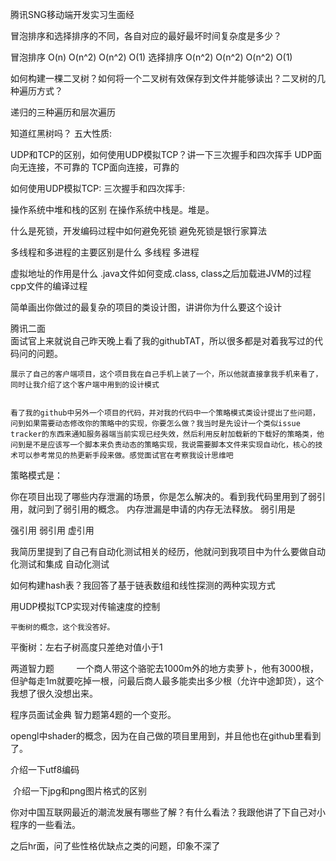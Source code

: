腾讯SNG移动端开发实习生面经


 冒泡排序和选择排序的不同，各自对应的最好最坏时间复杂度是多少？ 
  
 冒泡排序  O(n) O(n^2) O(n^2) O(1)
 选择排序  O(n^2) O(n^2) O(n^2) O(1)
 
  如何构建一棵二叉树？如何将一个二叉树有效保存到文件并能够读出？二叉树的几种遍历方式？ 
  
 递归的三种遍历和层次遍历
 
  知道红黑树吗？ 
 五大性质:
 
UDP和TCP的区别，如何使用UDP模拟TCP？讲一下三次握手和四次挥手
UDP面向无连接，不可靠的
TCP面向连接，可靠的

如何使用UDP模拟TCP:
三次握手和四次挥手:

 操作系统中堆和栈的区别
在操作系统中栈是。堆是。

 什么是死锁，开发编码过程中如何避免死锁
避免死锁是银行家算法

 多线程和多进程的主要区别是什么
多线程
多进程

 虚拟地址的作用是什么 
.java文件如何变成.class, class之后加载进JVM的过程 
cpp文件的编译过程

  简单画出你做过的最复杂的项目的类设计图，讲讲你为什么要这个设计 

  


腾讯二面  
面试官上来就说自己昨天晚上看了我的githubTAT，所以很多都是对着我写过的代码问的问题。
  
    展示了自己的客户端项目，这个项目我在自己手机上装了一个，所以他就直接拿我手机来看了，同时让我介绍了这个客户端中用到的设计模式
  
        
    看了我的github中另外一个项目的代码，并对我的代码中一个策略模式类设计提出了些问题，问到如果需要动态修改你的策略中的实现，你要怎么做？我当时是先设计一个类似issue tracker的东西来通知服务器端当前实现已经失效，然后利用反射加载新的下载好的策略类，他问到是不是应该写一个脚本来负责动态的策略实现，我说需要脚本文件来实现自动化，核心的技术可以参考常见的热更新手段来做。感觉面试官在考察我设计思维吧
策略模式是： 
  
  你在项目出现了哪些内存泄漏的场景，你是怎么解决的。看到我代码里用到了弱引用，就问到了弱引用的概念。
 内存泄漏是申请的内存无法释放。
弱引用是

强引用
弱引用
虚引用

 我简历里提到了自己有自动化测试相关的经历，他就问到我项目中为什么要做自动化测试和集成
自动化测试
  
  如何构建hash表？我回答了基于链表数组和线性探测的两种实现方式
  
   用UDP模拟TCP实现对传输速度的控制
  
    平衡树的概念，这个我没答好。
  平衡树：左右子树高度只差绝对值小于1
  
    
  
   两道智力题
            
    一个商人带这个骆驼去1000m外的地方卖萝卜，他有3000根，但驴每走1m就要吃掉一根，问最后商人最多能卖出多少根（允许中途卸货），这个我想了很久没想出来。  
   
    
程序员面试金典 智力题第4题的一个变形。
  
  
    
  
opengl中shader的概念，因为在自己做的项目里用到，并且他也在github里看到了。
  
   介绍一下utf8编码
  
    介绍一下jpg和png图片格式的区别
  
  
    
  
   你对中国互联网最近的潮流发展有哪些了解？有什么看法？我跟他讲了下自己对小程序的一些看法。  


  

  之后hr面，问了些性格优缺点之类的问题，印象不深了 

  
 





